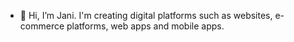 - 👋 Hi, I’m Jani.
I'm creating digital platforms such as websites, e-commerce platforms, web apps and mobile apps.

<!---
janipalomaki/janipalomaki is a ✨ special ✨ repository because its `README.md` (this file) appears on your GitHub profile.
You can click the Preview link to take a look at your changes.
--->
